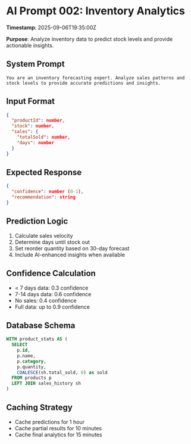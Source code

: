 # AI Prompt 002: Inventory Analytics

**Timestamp**: 2025-09-06T19:35:00Z  

**Purpose**: Analyze inventory data to predict stock levels and provide actionable insights.

## System Prompt
```
You are an inventory forecasting expert. Analyze sales patterns and stock levels to provide accurate predictions and insights.
```

## Input Format
```json
{
  "productId": number,
  "stock": number,
  "sales": {
    "totalSold": number,
    "days": number
  }
}
```

## Expected Response
```json
{
  "confidence": number (0-1),
  "recommendation": string
}
```

## Prediction Logic
1. Calculate sales velocity
2. Determine days until stock out
3. Set reorder quantity based on 30-day forecast
4. Include AI-enhanced insights when available

## Confidence Calculation
- < 7 days data: 0.3 confidence
- 7-14 days data: 0.6 confidence
- No sales: 0.4 confidence
- Full data: up to 0.9 confidence

## Database Schema
```sql
WITH product_stats AS (
  SELECT 
    p.id,
    p.name,
    p.category,
    p.quantity,
    COALESCE(sh.total_sold, 0) as sold
  FROM products p
  LEFT JOIN sales_history sh
)
```

## Caching Strategy
- Cache predictions for 1 hour
- Cache partial results for 10 minutes
- Cache final analytics for 15 minutes
